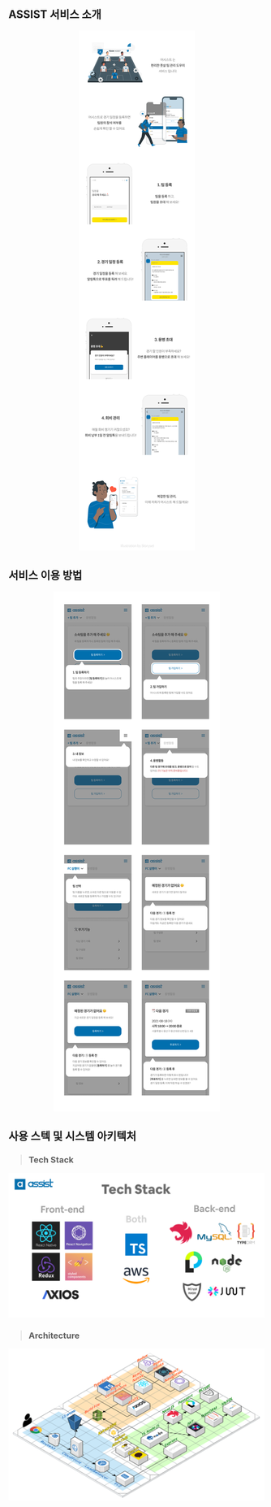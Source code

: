 ## ASSIST 서비스 소개
<p align="center">
<img src="https://github.com/Gwan-Woo-Jeong/media-sources/blob/master/ASSIST/images/GITHUB-REPO-INTRO.jpg?raw=true" />
</p>

## 서비스 이용 방법
<p align="center">
<img src="https://github.com/Gwan-Woo-Jeong/media-sources/blob/master/ASSIST/images/GITHUB-HOW-TO-USE.jpg?raw=true" />
</p>

## 사용 스텍 및 시스템 아키텍처
>### Tech Stack
![](https://github.com/Gwan-Woo-Jeong/media-sources/blob/master/ASSIST/images/ASSIST-TECH-STACK.jpg?raw=true)
>### Architecture
![](https://github.com/Gwan-Woo-Jeong/media-sources/blob/master/ASSIST/images/ASSIST-ARCHITECHTURE.png?raw=true)

